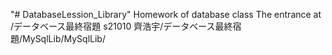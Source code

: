 "# DatabaseLession_Library" 
Homework of database class
The entrance at /データベース最終宿題 s21010 齊浩宇/データベース最終宿題/MySqlLib/MySqlLib/
